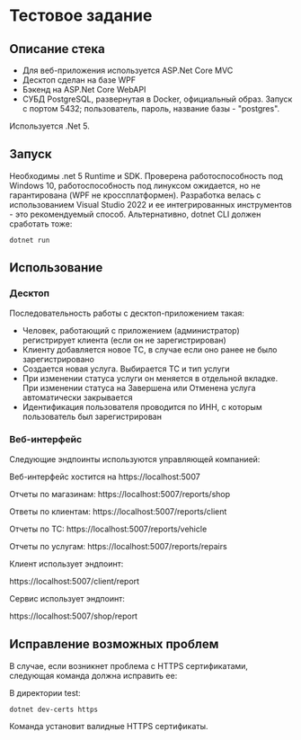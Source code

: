 # Тестовое задание

## Описание стека
- Для веб-приложения используется ASP.Net Core MVC
- Десктоп сделан на базе WPF
- Бэкенд на ASP.Net Core WebAPI
- СУБД PostgreSQL, развернутая в Docker, официальный образ. Запуск с портом 5432; пользователь, пароль, название базы - "postgres".

Используется .Net 5.

## Запуск
Необходимы .net 5 Runtime и SDK. Проверена работоспособность под Windows 10, работоспособность под линуксом ожидается, но не гарантирована (WPF не кроссплатформен).
Разработка велась с использованием Visual Studio 2022 и ее интегрированных инструментов - это рекомендуемый способ. 
Альтернативно, dotnet CLI должен сработать тоже:

`dotnet run`

## Использование
### Десктоп
Последовательность работы с десктоп-приложением такая:
- Человек, работающий с приложением (администратор) регистрирует клиента (если он не зарегистрирован)
- Клиенту добавляется новое ТС, в случае если оно ранее не было зарегистрировано
- Создается новая услуга. Выбирается ТС и тип услуги
- При изменении статуса услуги он меняется в отдельной вкладке. При изменении статуса на Завершена или Отменена услуга автоматически закрывается
- Идентификация пользователя проводится по ИНН, с которым пользователь был зарегистрирован

### Веб-интерфейс

Следующие эндпоинты используются управляющей компанией:

Веб-интерфейс хостится на https://localhost:5007

Отчеты по магазинам: https://localhost:5007/reports/shop

Ответы по клиентам: https://localhost:5007/reports/client

Отчеты по ТС: https://localhost:5007/reports/vehicle

Отчеты по услугам: https://localhost:5007/reports/repairs


Клиент использует эндпоинт:

https://localhost:5007/client/report

Сервис использует эндпоинт:

https://localhost:5007/shop/report


## Исправление возможных проблем
В случае, если возникнет проблема с HTTPS сертификатами, следующая команда должна исправить ее:

В директории test:

`dotnet dev-certs https`

Команда установит валидные HTTPS сертификаты.
